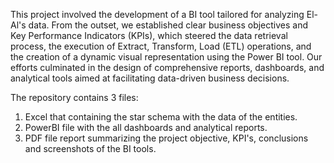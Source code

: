 This project involved the development of a BI tool tailored for analyzing El-Al's data. From the outset, we established clear business objectives and Key Performance Indicators (KPIs), which steered the data retrieval process, the execution of Extract, Transform, Load (ETL) operations, and the creation of a dynamic visual representation using the Power BI tool. Our efforts culminated in the design of comprehensive reports, dashboards, and analytical tools aimed at facilitating data-driven business decisions. 

The repository contains 3 files:
1. Excel that containing the star schema with the data of the entities.
2. PowerBI file with the all dashboards and analytical reports. 
3. PDF file report summarizing the project objective, KPI's, conclusions and screenshots of the BI tools.
